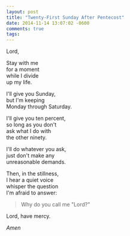 ```yaml
---
layout: post
title: "Twenty-First Sunday After Pentecost"
date: 2014-11-14 13:07:02 -0600
comments: true
tags: 
---
```


Lord,

Stay with me  
for a moment  
while I divide  
up my life.

I'll give you Sunday,  
but I'm keeping  
Monday through Saturday.

I'll give you ten percent,  
so long as you don't  
ask what I do with  
the other ninety.

I'll do whatever you ask,  
just don't make any  
unreasonable demands.

Then, in the stillness,  
I hear a quiet voice  
whisper the question  
I'm afraid to answer:

>Why do you call me "Lord?"

Lord, have mercy.

*Amen*


